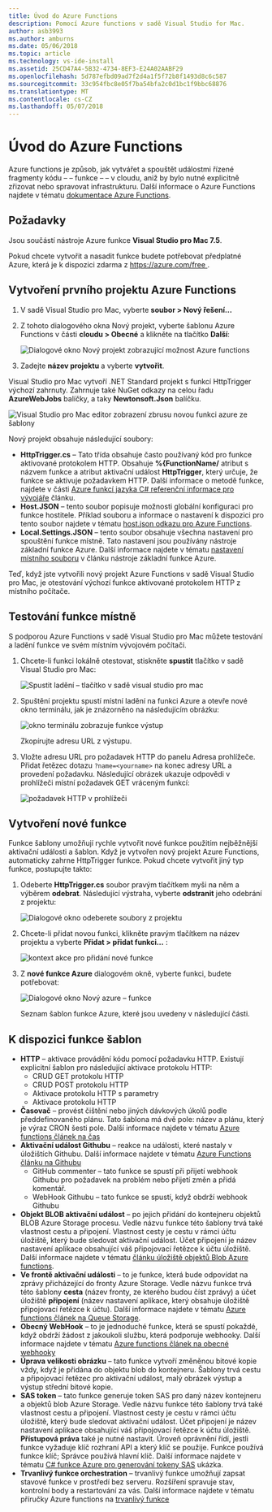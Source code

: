 ```yaml
---
title: Úvod do Azure Functions
description: Pomocí Azure functions v sadě Visual Studio for Mac.
author: asb3993
ms.author: amburns
ms.date: 05/06/2018
ms.topic: article
ms.technology: vs-ide-install
ms.assetid: 25CD47A4-5B32-4734-8EF3-E24A02AABF29
ms.openlocfilehash: 5d787efbd09ad7f2d4a1f5f72b8f1493d8c6c587
ms.sourcegitcommit: 33c954fbc8e05f7ba54bfa2c0d1bc1f9bbc68876
ms.translationtype: MT
ms.contentlocale: cs-CZ
ms.lasthandoff: 05/07/2018
---
```

# <a name="introduction-to-azure-functions"></a>Úvod do Azure Functions

Azure functions je způsob, jak vytvářet a spouštět událostmi řízené fragmenty kódu – – funkce – – v cloudu, aniž by bylo nutné explicitně zřizovat nebo spravovat infrastrukturu. Další informace o Azure Functions najdete v tématu [dokumentace Azure Functions](https://docs.microsoft.com/azure/azure-functions/).

## <a name="requirements"></a>Požadavky

Jsou součástí nástroje Azure funkce **Visual Studio pro Mac 7.5**.

Pokud chcete vytvořit a nasadit funkce budete potřebovat předplatné Azure, která je k dispozici zdarma z [ https://azure.com/free ](https://azure.com/free).

## <a name="creating-your-first-azure-functions-project"></a>Vytvoření prvního projektu Azure Functions

1. V sadě Visual Studio pro Mac, vyberte **soubor > Nový řešení...** 
2. Z tohoto dialogového okna Nový projekt, vyberte šablonu Azure Functions v části **cloudu > Obecné** a klikněte na tlačítko **Další**:

    ![Dialogové okno Nový projekt zobrazující možnost Azure functions](media/azure-functions-image1.png)

3. Zadejte **název projektu** a vyberte **vytvořit**.

Visual Studio pro Mac vytvoří .NET Standard projekt s funkcí HttpTrigger výchozí zahrnuty. Zahrnuje také NuGet odkazy na celou řadu **AzureWebJobs** balíčky, a taky **Newtonsoft.Json** balíčku.

![Visual Studio pro Mac editor zobrazení zbrusu novou funkci azure ze šablony](media/azure-functions-newproj.png)

Nový projekt obsahuje následující soubory:

* **HttpTrigger.cs** – Tato třída obsahuje často používaný kód pro funkce aktivované protokolem HTTP. Obsahuje **%{FunctionName/** atribut s názvem funkce a atribut aktivační událost **HttpTrigger**, který určuje, že funkce se aktivuje požadavkem HTTP. Další informace o metodě funkce, najdete v části [Azure funkcí jazyka C# referenční informace pro vývojáře](https://docs.microsoft.com/azure/azure-functions/functions-dotnet-class-library) článku.
* **Host.JSON** – tento soubor popisuje možnosti globální konfiguraci pro funkce hostitele. Příklad souboru a informace o nastavení k dispozici pro tento soubor najdete v tématu [host.json odkazu pro Azure Functions](https://docs.microsoft.com/azure/azure-functions/functions-host-json).
* **Local.Settings.JSON** – tento soubor obsahuje všechna nastavení pro spouštění funkce místně. Tato nastavení jsou používány nástroje základní funkce Azure. Další informace najdete v tématu [nastavení místního souboru](https://docs.microsoft.com/en-us/azure/azure-functions/functions-run-local#local-settings-file) v článku nástroje základní funkce Azure.

Teď, když jste vytvořili nový projekt Azure Functions v sadě Visual Studio pro Mac, je otestování výchozí funkce aktivované protokolem HTTP z místního počítače.

<!--
## Create an Azure storage account

[Describe why this step is necessary and what it does]

1. Log on to your account at [https://portal.azure.com](https://portal.azure.com).
2. Under the **Favorites** section, located on the left of the screen, select **Storage Accounts**:
    ![]()
3. Select **Add** to create a new storage account:
    ![]()
4. Enter a globally unique name for the **Name** and reuse it for the **Resource group**. You can keep all the other items as their default.
    ![]()
5. Click **Create**. It might take a few minutes to create the storage account. You'll get a notification once it has been successfully created.
6. Select the **Go to resource** button from the notification:
    ![]()
-->

## <a name="testing-the-function-locally"></a>Testování funkce místně

S podporou Azure Functions v sadě Visual Studio pro Mac můžete testování a ladění funkce ve svém místním vývojovém počítači.

1. Chcete-li funkci lokálně otestovat, stiskněte **spustit** tlačítko v sadě Visual Studio pro Mac:

    ![Spustit ladění – tlačítko v sadě visual studio pro mac](media/azure-functions-run.png)

1. Spuštění projektu spustí místní ladění na funkci Azure a otevře nové okno terminálu, jak je znázorněno na následujícím obrázku: 

    ![okno terminálu zobrazuje funkce výstup](media/azure-functions-terminal.png) 

    Zkopírujte adresu URL z výstupu.

3. Vložte adresu URL pro požadavek HTTP do panelu Adresa prohlížeče. Přidat řetězec dotazu `?name=<yourname>` na konec adresy URL a provedení požadavku. Následující obrázek ukazuje odpovědi v prohlížeči místní požadavek GET vráceným funkcí:

    ![požadavek HTTP v prohlížeči](media/azure-functions-httpreq.png)

## <a name="creating-a-new-function"></a>Vytvoření nové funkce

Funkce šablony umožňují rychle vytvořit nové funkce použitím nejběžnější aktivační události a šablon. Když je vytvořen nový projekt Azure Functions, automaticky zahrne HttpTrigger funkce. Pokud chcete vytvořit jiný typ funkce, postupujte takto:

1. Odeberte **HttpTrigger.cs** soubor pravým tlačítkem myši na něm a výběrem **odebrat**. Následující výstraha, vyberte **odstranit** jeho odebrání z projektu:

    ![Dialogové okno odeberete soubory z projektu](media/azure-functions-remove.png)

2. Chcete-li přidat novou funkci, klikněte pravým tlačítkem na název projektu a vyberte **Přidat > přidat funkci...** :

    ![kontext akce pro přidání nové funkce](media/azure-functions-addnew.png)

3. Z **nové funkce Azure** dialogovém okně, vyberte funkci, budete potřebovat:

    ![Dialogové okno Nový azure – funkce](media/azure-functions-newfunction.png)

    Seznam šablon funkce Azure, které jsou uvedeny v následující části.

## <a name="available-function-templates"></a>K dispozici funkce šablon

- **HTTP** – aktivace provádění kódu pomocí požadavku HTTP. Existují explicitní šablon pro následující aktivace protokolu HTTP:
    - CRUD GET protokolu HTTP
    - CRUD POST protokolu HTTP
    - Aktivace protokolu HTTP s parametry
    - Aktivace protokolu HTTP
- **Časovač** – provést čištění nebo jiných dávkových úkolů podle předdefinovaného plánu. Tato šablona má dvě pole: název a plánu, který je výraz CRON šesti pole. Další informace najdete v tématu [Azure functions článek na čas](https://docs.microsoft.com/azure/azure-functions/functions-create-scheduled-function)
- **Aktivační událost Githubu** – reakce na události, které nastaly v úložištích Githubu. Další informace najdete v tématu [Azure Functions článku na Githubu](https://docs.microsoft.com/azure/azure-functions/functions-create-github-webhook-triggered-function)
    - GitHub commenter – tato funkce se spustí při přijetí webhook Githubu pro požadavek na problém nebo přijetí změn a přidá komentář.
    - WebHook Githubu – tato funkce se spustí, když obdrží webhook Githubu
- **Objekt BLOB aktivační událost** – po jejich přidání do kontejneru objektů BLOB Azure Storage procesu. Vedle názvu funkce této šablony trvá také vlastnost cestu a připojení. Vlastnost cesty je cestu v rámci účtu úložiště, který bude sledovat aktivační událost. Účet připojení je název nastavení aplikace obsahující váš připojovací řetězce k účtu úložiště. Další informace najdete v tématu [článku úložiště objektů Blob Azure functions](https://docs.microsoft.com/azure/azure-functions/functions-create-storage-blob-triggered-function).
- **Ve frontě aktivační události** – to je funkce, která bude odpovídat na zprávy přicházející do fronty Azure Storage. Vedle názvu funkce trvá této šablony **cesta** (název fronty, ze kterého budou číst zprávy) a účet úložiště **připojení** (název nastavení aplikace, který obsahuje úložiště připojovací řetězce k účtu). Další informace najdete v tématu [Azure functions článek na Queue Storage](https://docs.microsoft.com/azure/azure-functions/functions-create-storage-queue-triggered-function).
- **Obecný WebHook** – to je jednoduché funkce, která se spustí pokaždé, když obdrží žádost z jakoukoli službu, která podporuje webhooky. Další informace najdete v tématu [Azure functions článek na obecné webhooky](https://docs.microsoft.com/azure/azure-functions/functions-create-generic-webhook-triggered-function)
- **Úprava velikosti obrázku** – tato funkce vytvoří změněnou bitové kopie vždy, když je přidána do objektu blob do kontejneru. Šablony trvá cestu a připojovací řetězec pro aktivační událost, malý obrázek výstup a výstup střední bitové kopie.
- **SAS token** – tato funkce generuje token SAS pro daný název kontejneru a objektů blob Azure Storage. Vedle názvu funkce této šablony trvá také vlastnost cestu a připojení. Vlastnost cesty je cestu v rámci účtu úložiště, který bude sledovat aktivační událost. Účet připojení je název nastavení aplikace obsahující váš připojovací řetězce k účtu úložiště. **Přístupová práva** také je nutné nastavit. Úroveň oprávnění řídí, jestli funkce vyžaduje klíč rozhraní API a který klíč se použije. Funkce používá funkce klíč; Správce používá hlavní klíč. Další informace najdete v tématu [C# funkce Azure pro generování tokeny SAS](https://azure.microsoft.com/resources/samples/functions-dotnet-sas-token/) ukázka.
- **Trvanlivý funkce orchestration** – trvanlivý funkce umožňují zapsat stavové funkce v prostředí bez serveru. Rozšíření spravuje stav, kontrolní body a restartování za vás. Další informace najdete v tématu příručky Azure functions na [trvanlivý funkce](https://docs.microsoft.com/azure/azure-functions/durable-functions-overview)